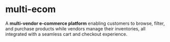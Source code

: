 # multi-ecom
A **multi-vendor e-commerce platform** enabling customers to browse, filter, and purchase products while vendors manage their inventories, all integrated with a seamless cart and checkout experience.
